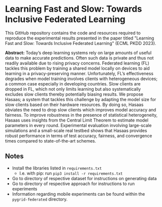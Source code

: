 # Learning Fast and Slow: Towards Inclusive Federated Learning

This GitHub repository contains the code and resources required to reproduce the experimental results presented in the paper titled "Learning Fast and Slow: Towards Inclusive Federated Learning" (ECML PKDD 2023).

**Abstract:**
Today’s deep learning systems rely on large amounts of useful data to make accurate predictions. Often such data is private and thus not readily available due to rising privacy concerns. Federated learning (FL) tackles this problem by training a shared model locally on devices to aid learning in a privacy-preserving manner. Unfortunately, FL’s effectiveness degrades when model training involves clients with heterogeneous devices; a common case especially in developing countries. Slow clients are dropped in FL, which not only limits learning but also systematically excludes slow clients thereby potentially biasing results. We propose Hasaas; a system that tackles this challenge by adapting the model size for slow clients based on their hardware resources. By doing so, Hasaas obviates the need to drop slow clients which improves model accuracy and fairness. To improve robustness in the presence of statistical heterogeneity, Hasaas uses insights from the Central Limit Theorem to estimate model parameters in every round. Experimental evaluation involving large-scale simulations and a small-scale real testbed shows that Hasaas provides robust performance in terms of test accuracy, fairness, and convergence times compared to state-of-the-art schemes.

## Notes

- Install the libraries listed in ```requirements.txt```
    - I.e. with pip: run ```pip3 install -r requirements.txt```
- Go to directory of respective dataset for instructions on generating data
- Go to directory of respective approach for instructions to run experiments
- Information regarding mobile experiments can be found within the `pygrid-federated` directory.

